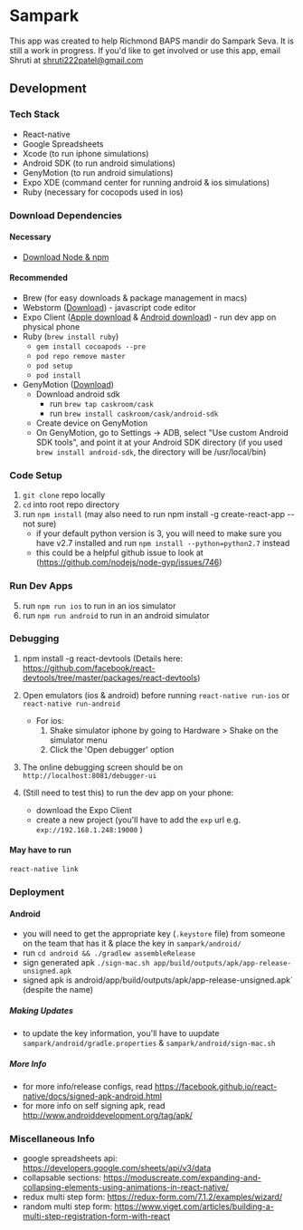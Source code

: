 # Sampark

This app was created to help Richmond BAPS mandir do Sampark Seva. It is still a work in progress. If you'd like to get involved or use this app, email Shruti at shruti222patel@gmail.com


## Development

### Tech Stack
- React-native
- Google Spreadsheets
- Xcode (to run iphone simulations)
- Android SDK (to run android simulations)
- GenyMotion (to run android simulations)
- Expo XDE (command center for running android & ios simulations)
- Ruby (necessary for cocopods used in ios)

### Download Dependencies
#### Necessary
- [Download Node & npm](https://nodejs.org/en/download/)
#### Recommended
- Brew (for easy downloads & package management in macs)
- Webstorm ([Download](https://www.jetbrains.com/webstorm/)) - javascript code editor
- Expo Client ([Apple download](https://itunes.apple.com/us/app/expo-client/id982107779?mt=8) & [Android download](https://play.google.com/store/apps/details?id=host.exp.exponent&hl=en)) - run dev app on physical phone
- Ruby (`brew install ruby`)
    - `gem install cocoapods --pre`
    - `pod repo remove master`
    - `pod setup`
    - `pod install`
- GenyMotion ([Download](https://www.genymotion.com/fun-zone/))
    - Download android sdk
        - run `brew tap caskroom/cask`
        - run `brew install caskroom/cask/android-sdk`
    - Create device on GenyMotion
    - On GenyMotion, go to Settings -> ADB, select "Use custom Android SDK tools", and point it at your Android SDK directory (if you used `brew install android-sdk`, the directory will be /usr/local/bin)


### Code Setup
1. `git clone` repo locally
2. `cd` into root repo directory
3. run `npm install` (may also need to run npm install -g create-react-app -- not sure)
    * if your default python version is 3, you will need to make sure you have v2.7 installed and run `npm install --python=python2.7` instead
    * this could be a helpful github issue to look at (https://github.com/nodejs/node-gyp/issues/746)


### Run Dev Apps
5. run `npm run ios` to run in an ios simulator
6. run `npm run android` to run in an android simulator



### Debugging
1. npm install -g react-devtools (Details here: https://github.com/facebook/react-devtools/tree/master/packages/react-devtools)
2. Open emulators (ios & android) before running `react-native run-ios` or `react-native run-android`
     - For ios:
        1. Shake simulator iphone by going to Hardware > Shake on the simulator menu
        2. Click the 'Open debugger' option
3. The online debugging screen should be on `http://localhost:8081/debugger-ui`

4. (Still need to test this) to run the dev app on your phone:
    - download the Expo Client
    - create a new project (you'll have to add the `exp` url e.g. `exp://192.168.1.248:19000` )



#### May have to run
`react-native link`


### Deployment
#### Android
- you will need to get the appropriate key (`.keystore` file) from someone on the team that has it & place the key in `sampark/android/`
- run `cd android && ./gradlew assembleRelease`
- sign generated apk `./sign-mac.sh app/build/outputs/apk/app-release-unsigned.apk`
- signed apk is android/app/build/outputs/apk/app-release-unsigned.apk` (despite the name)

##### Making Updates
- to update the key information, you'll have to uupdate `sampark/android/gradle.properties` & `sampark/android/sign-mac.sh`

##### More Info
- for more info/release configs, read https://facebook.github.io/react-native/docs/signed-apk-android.html
- for more info on self signing apk, read http://www.androiddevelopment.org/tag/apk/



### Miscellaneous Info
- google spreadsheets api: https://developers.google.com/sheets/api/v3/data
- collapsable sections: https://moduscreate.com/expanding-and-collapsing-elements-using-animations-in-react-native/
- redux multi step form: https://redux-form.com/7.1.2/examples/wizard/
- random multi step form: https://www.viget.com/articles/building-a-multi-step-registration-form-with-react
